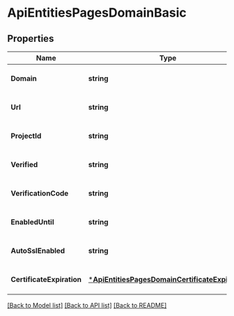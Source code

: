 # ApiEntitiesPagesDomainBasic

## Properties
Name | Type | Description | Notes
------------ | ------------- | ------------- | -------------
**Domain** | **string** |  | [optional] [default to null]
**Url** | **string** |  | [optional] [default to null]
**ProjectId** | **string** |  | [optional] [default to null]
**Verified** | **string** |  | [optional] [default to null]
**VerificationCode** | **string** |  | [optional] [default to null]
**EnabledUntil** | **string** |  | [optional] [default to null]
**AutoSslEnabled** | **string** |  | [optional] [default to null]
**CertificateExpiration** | [***ApiEntitiesPagesDomainCertificateExpiration**](API_Entities_PagesDomainCertificateExpiration.md) |  | [optional] [default to null]

[[Back to Model list]](../README.md#documentation-for-models) [[Back to API list]](../README.md#documentation-for-api-endpoints) [[Back to README]](../README.md)


